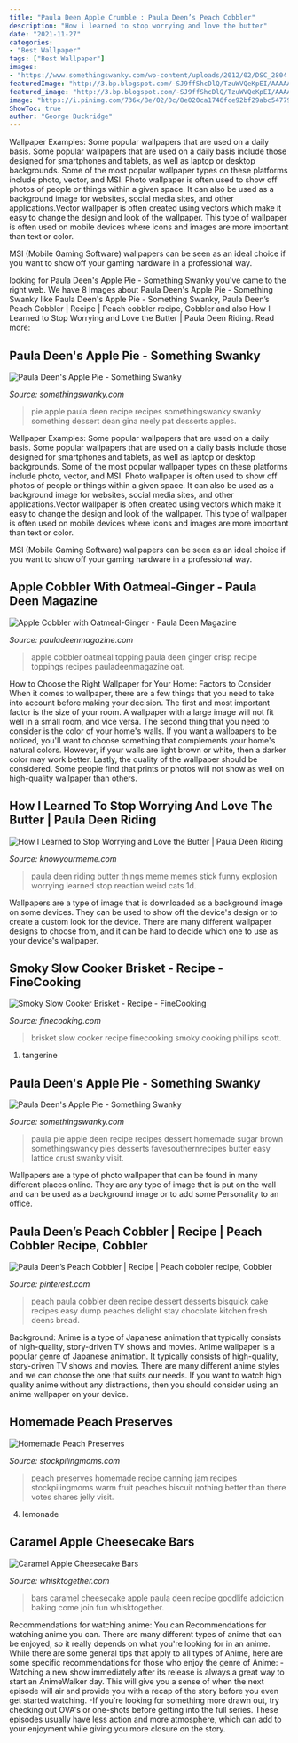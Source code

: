 ```yaml
---
title: "Paula Deen Apple Crumble : Paula Deen’s Peach Cobbler"
description: "How i learned to stop worrying and love the butter"
date: "2021-11-27"
categories:
- "Best Wallpaper"
tags: ["Best Wallpaper"]
images:
- "https://www.somethingswanky.com/wp-content/uploads/2012/02/DSC_2804.jpg"
featuredImage: "http://3.bp.blogspot.com/-SJ9ffShcDlQ/TzuWVQeKpEI/AAAAAAAAKSg/zwCg0in6o4k/s640/DSC_0598.JPG"
featured_image: "http://3.bp.blogspot.com/-SJ9ffShcDlQ/TzuWVQeKpEI/AAAAAAAAKSg/zwCg0in6o4k/s640/DSC_0598.JPG"
image: "https://i.pinimg.com/736x/8e/02/0c/8e020ca1746fce92bf29abc547798474.jpg"
ShowToc: true
author: "George Buckridge"
---
```



Wallpaper Examples: Some popular wallpapers that are used on a daily basis.
Some popular wallpapers that are used on a daily basis include those designed for smartphones and tablets, as well as laptop or desktop backgrounds. Some of the most popular wallpaper types on these platforms include photo, vector, and MSI. 
Photo wallpaper is often used to show off photos of people or things within a given space. It can also be used as a background image for websites, social media sites, and other applications.Vector wallpaper is often created using vectors which make it easy to change the design and look of the wallpaper. This type of wallpaper is often used on mobile devices where icons and images are more important than text or color. 

MSI (Mobile Gaming Software) wallpapers can be seen as an ideal choice if you want to show off your gaming hardware in a professional way.

	

		
looking for Paula Deen&#039;s Apple Pie - Something Swanky you've came to the right web. We have 8 Images about Paula Deen&#039;s Apple Pie - Something Swanky like Paula Deen&#039;s Apple Pie - Something Swanky, Paula Deen’s Peach Cobbler | Recipe | Peach cobbler recipe, Cobbler and also How I Learned to Stop Worrying and Love the Butter | Paula Deen Riding. Read more:
		
    
## Paula Deen&#039;s Apple Pie - Something Swanky

<img loading=lazy src="http://3.bp.blogspot.com/-SJ9ffShcDlQ/TzuWVQeKpEI/AAAAAAAAKSg/zwCg0in6o4k/s640/DSC_0598.JPG" onerror="this.onerror=null;this.src='https://tse2.mm.bing.net/th?id=OIP.uI1FGswf4biSpUoYT16UawHaE8&amp;pid=15.1';" alt="Paula Deen&#039;s Apple Pie - Something Swanky">

_Source: somethingswanky.com_

>pie apple paula deen recipe recipes somethingswanky swanky something dessert dean gina neely pat desserts apples. 

	

Wallpaper Examples: Some popular wallpapers that are used on a daily basis.
Some popular wallpapers that are used on a daily basis include those designed for smartphones and tablets, as well as laptop or desktop backgrounds. Some of the most popular wallpaper types on these platforms include photo, vector, and MSI. 
Photo wallpaper is often used to show off photos of people or things within a given space. It can also be used as a background image for websites, social media sites, and other applications.Vector wallpaper is often created using vectors which make it easy to change the design and look of the wallpaper. This type of wallpaper is often used on mobile devices where icons and images are more important than text or color. 

MSI (Mobile Gaming Software) wallpapers can be seen as an ideal choice if you want to show off your gaming hardware in a professional way.

    
## Apple Cobbler With Oatmeal-Ginger - Paula Deen Magazine

<img loading=lazy src="http://www.pauladeenmagazine.com/wp-content/uploads/2014/10/apple-cobbler-oatmeal-ginger-topping.jpg" onerror="this.onerror=null;this.src='https://tse4.mm.bing.net/th?id=OIP.6uxZ3EobrbPc5BpOeLH3IwHaHa&amp;pid=15.1';" alt="Apple Cobbler with Oatmeal-Ginger - Paula Deen Magazine">

_Source: pauladeenmagazine.com_

>apple cobbler oatmeal topping paula deen ginger crisp recipe toppings recipes pauladeenmagazine oat. 

	

How to Choose the Right Wallpaper for Your Home: Factors to Consider
When it comes to wallpaper, there are a few things that you need to take into account before making your decision. The first and most important factor is the size of your room. A wallpaper with a large image will not fit well in a small room, and vice versa. 
The second thing that you need to consider is the color of your home's walls. If you want a wallpapers to be noticed, you'll want to choose something that complements your home's natural colors. However, if your walls are light brown or white, then a darker color may work better. 
Lastly, the quality of the wallpaper should be considered. Some people find that prints or photos will not show as well on high-quality wallpaper than others.

    
## How I Learned To Stop Worrying And Love The Butter | Paula Deen Riding

<img loading=lazy src="http://i0.kym-cdn.com/photos/images/facebook/000/576/507/502.jpg" onerror="this.onerror=null;this.src='https://tse3.mm.bing.net/th?id=OIP.sYqoE0WtgeSPPzWT5ZDB1wHaHa&amp;pid=15.1';" alt="How I Learned to Stop Worrying and Love the Butter | Paula Deen Riding">

_Source: knowyourmeme.com_

>paula deen riding butter things meme memes stick funny explosion worrying learned stop reaction weird cats 1d. 

	

Wallpapers are a type of image that is downloaded as a background image on some devices. They can be used to show off the device's design or to create a custom look for the device. There are many different wallpaper designs to choose from, and it can be hard to decide which one to use as your device's wallpaper.

    
## Smoky Slow Cooker Brisket - Recipe - FineCooking

<img loading=lazy src="http://s3.amazonaws.com/finecooking.s3.tauntonclud.com/app/uploads/2017/04/18194214/051136030-01-slow-cooker-brisket-recipe-main.jpg" onerror="this.onerror=null;this.src='https://tse4.mm.bing.net/th?id=OIP.YeqEjsFFZQS5dPJmwUEoPgHaGL&amp;pid=15.1';" alt="Smoky Slow Cooker Brisket - Recipe - FineCooking">

_Source: finecooking.com_

>brisket slow cooker recipe finecooking smoky cooking phillips scott. 

	

1. tangerine 

    
## Paula Deen&#039;s Apple Pie - Something Swanky

<img loading=lazy src="https://www.somethingswanky.com/wp-content/uploads/2012/02/DSC_2804.jpg" onerror="this.onerror=null;this.src='https://tse1.mm.bing.net/th?id=OIP.0l_WCZ8Ypu2VTExQ2P6T0wHaLL&amp;pid=15.1';" alt="Paula Deen&#039;s Apple Pie - Something Swanky">

_Source: somethingswanky.com_

>paula pie apple deen recipe recipes dessert homemade sugar brown somethingswanky pies desserts favesouthernrecipes butter easy lattice crust swanky visit. 

	



Wallpapers are a type of photo wallpaper that can be found in many different places online. They are any type of image that is put on the wall and can be used as a background image or to add some Personality to an office.

    
## Paula Deen’s Peach Cobbler | Recipe | Peach Cobbler Recipe, Cobbler

<img loading=lazy src="https://i.pinimg.com/736x/8e/02/0c/8e020ca1746fce92bf29abc547798474.jpg" onerror="this.onerror=null;this.src='https://tse3.mm.bing.net/th?id=OIP.J05G_U3nZgl2bcxg5ewZcwHaIo&amp;pid=15.1';" alt="Paula Deen’s Peach Cobbler | Recipe | Peach cobbler recipe, Cobbler">

_Source: pinterest.com_

>peach paula cobbler deen recipe dessert desserts bisquick cake recipes easy dump peaches delight stay chocolate kitchen fresh deens bread. 

	

Background: Anime is a type of Japanese animation that typically consists of high-quality, story-driven TV shows and movies.
Anime wallpaper is a popular genre of Japanese animation. It typically consists of high-quality, story-driven TV shows and movies. There are many different anime styles and we can choose the one that suits our needs. If you want to watch high quality anime without any distractions, then you should consider using an anime wallpaper on your device.

    
## Homemade Peach Preserves

<img loading=lazy src="http://www.stockpilingmoms.com/wp-content/uploads/2013/09/peach-preserves-225x300.jpg" onerror="this.onerror=null;this.src='https://tse1.mm.bing.net/th?id=OIP.bVKABeO365Cp_-A-asPi2QAAAA&amp;pid=15.1';" alt="Homemade Peach Preserves">

_Source: stockpilingmoms.com_

>peach preserves homemade recipe canning jam recipes stockpilingmoms warm fruit peaches biscuit nothing better than there votes shares jelly visit. 

	

4. lemonade 

    
## Caramel Apple Cheesecake Bars

<img loading=lazy src="http://www.whisktogether.com/wp-content/uploads/2011/10/caramel-apple-cheesecake-bars_31.jpg?w=1024" onerror="this.onerror=null;this.src='https://tse4.mm.bing.net/th?id=OIP.tpx-Ju6yE3XMUVLlE_pVsAHaE9&amp;pid=15.1';" alt="Caramel Apple Cheesecake Bars">

_Source: whisktogether.com_

>bars caramel cheesecake apple paula deen recipe goodlife addiction baking come join fun whisktogether. 

	

Recommendations for watching anime: You can
Recommendations for watching anime you can. There are many different types of anime that can be enjoyed, so it really depends on what you're looking for in an anime. While there are some general tips that apply to all types of Anime, here are some specific recommendations for those who enjoy the genre of Anime: 
-Watching a new show immediately after its release is always a great way to start an AnimeWalker day. This will give you a sense of when the next episode will air and provide you with a recap of the story before you even get started watching. 
-If you're looking for something more drawn out, try checking out OVA's or one-shots before getting into the full series. These episodes usually have less action and more atmosphere, which can add to your enjoyment while giving you more closure on the story.


